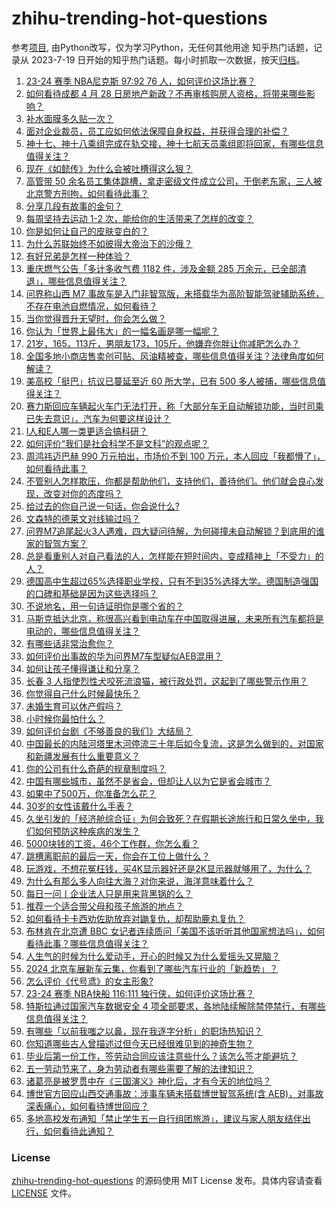 # zhihu-trending-hot-questions
参考[项目](https://github.com/justjavac/zhihu-trending-hot-questions), 由Python改写，仅为学习Python，无任何其他用途
知乎热门话题，记录从 2023-7-19
日开始的知乎热门话题。每小时抓取一次数据，按天[归档](./data)。
<!-- BEGIN -->
<!-- 最后更新时间 2024-04-29 02:27:53.903057 -->
1. [23-24 赛季 NBA尼克斯 97:92 76 人，如何评价这场比赛？](https://www.zhihu.com/question/654424184)
1. [如何看待成都 4 月 28 日房地产新政？不再审核购房人资格，将带来哪些影响？](https://www.zhihu.com/question/654366197)
1. [补水面膜多久贴一次？](https://www.zhihu.com/question/651883542)
1. [面对企业裁员，员工应如何依法保障自身权益，并获得合理的补偿？](https://www.zhihu.com/question/654380547)
1. [神十七、神十八乘组完成在轨交接，神十七航天员乘组即将回家，有哪些信息值得关注？](https://www.zhihu.com/question/654383030)
1. [现在《如懿传》为什么会被吐槽得这么狠？](https://www.zhihu.com/question/653631294)
1. [高管带 50 余名员工集体跳槽，拿走密级文件成立公司，干倒老东家，三人被北京警方刑拘，如何看待此事？](https://www.zhihu.com/question/654296128)
1. [分享几段有故事的金句？](https://www.zhihu.com/question/654314884)
1. [每周坚持去运动 1-2 次，能给你的生活带来了怎样的改变？](https://www.zhihu.com/question/653429552)
1. [你是如何让自己的皮肤变白的？](https://www.zhihu.com/question/649377472)
1. [为什么苏联始终不如彼得大帝治下的沙俄？](https://www.zhihu.com/question/654267308)
1. [有好兄弟是怎样一种体验？](https://www.zhihu.com/question/37914258)
1. [重庆燃气公告「多计多收气费 1182 件，涉及金额 285 万余元，已全部清退」，哪些信息值得关注？](https://www.zhihu.com/question/654408548)
1. [问界称山西 M7 事故车是入门非智驾版，未搭载华为高阶智能驾驶辅助系统，不存在电池自燃情况，如何看待？](https://www.zhihu.com/question/654377255)
1. [当你觉得晋升无望时，你会怎么做？](https://www.zhihu.com/question/654437376)
1. [你认为「世界上最伟大」的一幅名画是哪一幅呢？](https://www.zhihu.com/question/654055226)
1. [21岁，165，113斤，男朋友173，105斤，他嫌弃你胖让你减肥怎么办？](https://www.zhihu.com/question/650024741)
1. [全国多地小商店售卖创可贴、风油精被查，哪些信息值得关注？法律角度如何解读？](https://www.zhihu.com/question/654267592)
1. [美高校「挺巴」抗议已蔓延至近 60 所大学，已有 500 多人被捕，哪些信息值得关注？](https://www.zhihu.com/question/654363631)
1. [赛力斯回应车辆起火车门无法打开，称「大部分车无自动解锁功能，当时司乘已失去意识」，汽车为何要这样设计？](https://www.zhihu.com/question/654377385)
1. [I人和E人哪一类更适合搞科研？](https://www.zhihu.com/question/653149937)
1. [如何评价“我们是社会科学不是文科”的观点呢？](https://www.zhihu.com/question/650680183)
1. [周鸿祎迈巴赫 990 万元拍出，市场价不到 100 万元，本人回应「我都懵了」，如何看待此事？](https://www.zhihu.com/question/654419121)
1. [不管别人怎样欺压，你都是帮助他们，支持他们，善待他们。他们就会良心发现，改变对你的态度吗？](https://www.zhihu.com/question/653792292)
1. [给过去的你自己说一句话，你会说什么?](https://www.zhihu.com/question/654105738)
1. [文森特的德莱文对线输过吗？](https://www.zhihu.com/question/649571733)
1. [问界M7追尾起火3人遇难，四大疑问待解，为何碰撞未自动解锁？到底用的谁家的智驾方案？](https://www.zhihu.com/question/654456206)
1. [总是看重别人对自己看法的人，怎样能在短时间内，变成精神上「不受力」的人？](https://www.zhihu.com/question/654045445)
1. [德国高中生超过65%选择职业学校，只有不到35%选择大学。德国制造强国的口碑和基础是因为这些选择吗？](https://www.zhihu.com/question/650817279)
1. [不说地名，用一句诗证明你是哪个省的？](https://www.zhihu.com/question/650301032)
1. [马斯克抵达北京，称很高兴看到电动车在中国取得进展，未来所有汽车都将是电动的，哪些信息值得关注？](https://www.zhihu.com/question/654385994)
1. [有哪些话非常治愈你？](https://www.zhihu.com/question/654421939)
1. [如何评价出事故的华为问界M7车型疑似AEB混用？](https://www.zhihu.com/question/654394148)
1. [如何让孩子懂得谦让和分享？](https://www.zhihu.com/question/653469152)
1. [长春 3 人指使烈性犬咬死流浪猫，被行政处罚，这起到了哪些警示作用？](https://www.zhihu.com/question/654271201)
1. [你觉得自己什么时候最快乐？](https://www.zhihu.com/question/651159937)
1. [未婚生育可以休产假吗？](https://www.zhihu.com/question/654413162)
1. [小时候你最怕什么？](https://www.zhihu.com/question/648324186)
1. [如何评价台剧《不够善良的我们》大结局？](https://www.zhihu.com/question/654367965)
1. [中国最长的内陆河塔里木河停流三十年后如今复流，这是怎么做到的，对国家和新疆发展有什么重要意义？](https://www.zhihu.com/question/653949303)
1. [你的公司有什么奇葩的规章制度吗？](https://www.zhihu.com/question/654269880)
1. [中国有哪些城市，虽然不是省会，但却让人以为它是省会城市？](https://www.zhihu.com/question/441813459)
1. [如果中了500万，你准备怎么花？](https://www.zhihu.com/question/654358729)
1. [30岁的女性该戴什么手表？](https://www.zhihu.com/question/648442843)
1. [久坐引发的「经济舱综合征」为何会致死？在假期长途旅行和日常久坐中，我们如何预防这种疾病的发生？](https://www.zhihu.com/question/654368864)
1. [5000块钱的工资，46个工作群，你怎么看？](https://www.zhihu.com/question/654381798)
1. [跳槽离职前的最后一天，你会在工位上做什么？](https://www.zhihu.com/question/652234883)
1. [玩游戏，不想花冤枉钱，买4K显示器好还是2K显示器就够用了，为什么？](https://www.zhihu.com/question/654183808)
1. [为什么有那么多人向往大海？对你来说，海洋意味着什么？](https://www.zhihu.com/question/653154565)
1. [每日一问丨企业法人只是用来背黑锅的么？](https://www.zhihu.com/question/654357396)
1. [推荐一个适合带父母和孩子旅游的地点？](https://www.zhihu.com/question/650354718)
1. [如何看待卡卡西劝佐助放弃对鼬复仇，却帮助鹿丸复仇？](https://www.zhihu.com/question/654321255)
1. [布林肯在北京遭 BBC 女记者连续质问「美国不该听听其他国家想法吗」，如何看待此事？哪些信息值得关注？](https://www.zhihu.com/question/654368901)
1. [人生气的时候为什么爱动手，开心的时候又为什么爱摇头又晃脑？](https://www.zhihu.com/question/654274587)
1. [2024 北京车展新车云集，你看到了哪些汽车行业的「新趋势」？](https://www.zhihu.com/question/653349160)
1. [怎么评价《代号鸢》的女主形象?](https://www.zhihu.com/question/602629413)
1. [23-24 赛季 NBA快船 116:111 独行侠，如何评价这场比赛？](https://www.zhihu.com/question/654426404)
1. [特斯拉通过国家汽车数据安全 4 项全部要求，各地陆续解除禁停禁行，有哪些信息值得关注？](https://www.zhihu.com/question/654418513)
1. [有哪些「以前我嗤之以鼻，现在我逐字分析」的职场热知识？](https://www.zhihu.com/question/653436838)
1. [你知道哪些古人曾描述过但今天已经很难见到的神奇生物？](https://www.zhihu.com/question/653150186)
1. [毕业后第一份工作，签劳动合同应该注意些什么？该怎么签才能避坑？](https://www.zhihu.com/question/654380333)
1. [五一劳动节来了，身为劳动者有哪些需要了解的法律知识？](https://www.zhihu.com/question/654381504)
1. [诸葛亮是被罗贯中在《三国演义》神化后，才有今天的地位吗？](https://www.zhihu.com/question/654320252)
1. [博世官方回应山西交通事故：涉事车辆未搭载博世智驾系统(含 AEB)，对事故深表痛心，如何看待博世回应？](https://www.zhihu.com/question/654390008)
1. [多地高校发布通知「禁止学生五一自行组团旅游」，建议与家人朋友结伴出行，如何看待此通知？](https://www.zhihu.com/question/654381290)
<!-- END -->
### License
[zhihu-trending-hot-questions](https://github.com/yaogengzhu/zhihu-trending-hot-questions)
的源码使用 MIT License 发布。具体内容请查看 [LICENSE](./LICENSE) 文件。
